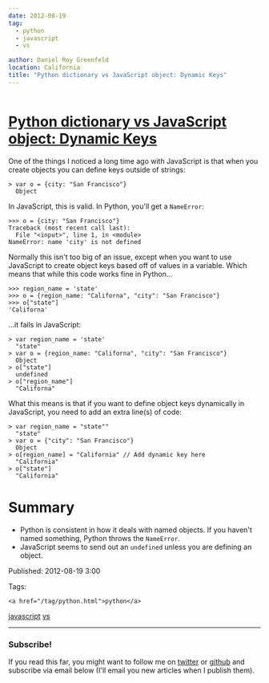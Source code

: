 ```yaml
---
date: 2012-08-19
tag: 
  - python
  - javascript
  - vs

author: Daniel Roy Greenfeld
location: California
title: "Python dictionary vs JavaScript object: Dynamic Keys"
---
```

<div class="twelve wide column">

<h1 class="ui block header">
<div class="content">
<a href="/python-dictionary-vs-javascript-object.html">Python dictionary vs JavaScript object: Dynamic Keys</a>
</div>
</h1>
<p>One of the things I noticed a long time ago with JavaScript is that when
you create objects you can define keys outside of strings:</p>
<div class="codehilite ui secondary segment"><pre><span></span><code><span class="o">&gt;</span> <span class="kd">var</span> <span class="nx">o</span> <span class="o">=</span> <span class="p">{</span><span class="nx">city</span><span class="o">:</span> <span class="s2">"San Francisco"</span><span class="p">}</span>
  <span class="nb">Object</span>
</code></pre></div>
<p>In JavaScript, this is valid. In Python, you'll get a <code>NameError</code>:</p>
<div class="codehilite ui secondary segment"><pre><span></span><code><span class="o">&gt;&gt;&gt;</span> <span class="n">o</span> <span class="o">=</span> <span class="p">{</span><span class="n">city</span><span class="p">:</span> <span class="s2">"San Francisco"</span><span class="p">}</span>
<span class="n">Traceback</span> <span class="p">(</span><span class="n">most</span> <span class="n">recent</span> <span class="n">call</span> <span class="n">last</span><span class="p">):</span>
  <span class="n">File</span> <span class="s2">"&lt;input&gt;"</span><span class="p">,</span> <span class="n">line</span> <span class="mi">1</span><span class="p">,</span> <span class="ow">in</span> <span class="o">&lt;</span><span class="n">module</span><span class="o">&gt;</span>
<span class="ne">NameError</span><span class="p">:</span> <span class="n">name</span> <span class="s1">'city'</span> <span class="ow">is</span> <span class="ow">not</span> <span class="n">defined</span>
</code></pre></div>
<p>Normally this isn't too big of an issue, except when you want to use
JavaScript to create object keys based off of values in a variable.
Which means that while this code works fine in Python...</p>
<div class="codehilite ui secondary segment"><pre><span></span><code><span class="o">&gt;&gt;&gt;</span> <span class="n">region_name</span> <span class="o">=</span> <span class="s1">'state'</span>
<span class="o">&gt;&gt;&gt;</span> <span class="n">o</span> <span class="o">=</span> <span class="p">{</span><span class="n">region_name</span><span class="p">:</span> <span class="s2">"Californa"</span><span class="p">,</span> <span class="s2">"city"</span><span class="p">:</span> <span class="s2">"San Francisco"</span><span class="p">}</span>
<span class="o">&gt;&gt;&gt;</span> <span class="n">o</span><span class="p">[</span><span class="s2">"state"</span><span class="p">]</span>
<span class="s1">'Californa'</span>
</code></pre></div>
<p>...it fails in JavaScript:</p>
<div class="codehilite ui secondary segment"><pre><span></span><code><span class="o">&gt;</span> <span class="kd">var</span> <span class="nx">region_name</span> <span class="o">=</span> <span class="s1">'state'</span>
  <span class="s2">"state"</span>
<span class="o">&gt;</span> <span class="kd">var</span> <span class="nx">o</span> <span class="o">=</span> <span class="p">{</span><span class="nx">region_name</span><span class="o">:</span> <span class="s2">"Californa"</span><span class="p">,</span> <span class="s2">"city"</span><span class="o">:</span> <span class="s2">"San Francisco"</span><span class="p">}</span>
  <span class="nb">Object</span>
<span class="o">&gt;</span> <span class="nx">o</span><span class="p">[</span><span class="s2">"state"</span><span class="p">]</span>
  <span class="kc">undefined</span>
<span class="o">&gt;</span> <span class="nx">o</span><span class="p">[</span><span class="s2">"region_name"</span><span class="p">]</span>
  <span class="s2">"Californa"</span>
</code></pre></div>
<p>What this means is that if you want to define object keys dynamically in
JavaScript, you need to add an extra line(s) of code:</p>
<div class="codehilite ui secondary segment"><pre><span></span><code><span class="o">&gt;</span> <span class="kd">var</span> <span class="nx">region_name</span> <span class="o">=</span> <span class="s2">"state""</span>
<span class="s2">  "</span><span class="nx">state</span><span class="s2">"</span>
<span class="s2">&gt; var o = {"</span><span class="nx">city</span><span class="s2">": "</span><span class="nx">San</span> <span class="nx">Francisco</span><span class="s2">"}</span>
<span class="s2">  Object     </span>
<span class="s2">&gt; o[region_name] = "</span><span class="nx">California</span><span class="s2">" // Add dynamic key here</span>
<span class="s2">  "</span><span class="nx">California</span><span class="s2">"</span>
<span class="s2">&gt; o["</span><span class="nx">state</span><span class="s2">"]</span>
<span class="s2">  "</span><span class="nx">California</span><span class="err">"</span>
</code></pre></div>
<h1 id="summary">Summary</h1>
<ul>
<li>Python is consistent in how it deals with named objects. If you
haven't named something, Python throws the <code>NameError</code>.</li>
<li>JavaScript seems to send out an <code>undefined</code> unless you are defining
an object.</li>
</ul>
<p>Published: 2012-08-19 3:00</p>
<p>Tags:
  
    <a href="/tag/python.html">python</a>
<a href="/tag/javascript.html">javascript</a>
<a href="/tag/vs.html">vs</a>
</p>
<hr/>
<h3 class="ui header">Subscribe!</h3>
<p>If you read this far, you might want to follow me on <a href="https://twitter.com/pydanny">twitter</a> or <a href="https://github.com/pydanny">github</a> and subscribe via email below (I'll email you new articles when I publish them).</p>
<!-- Begin MailChimp Signup Form -->
</div>